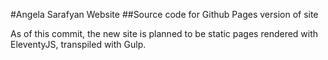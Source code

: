 #Angela Sarafyan Website
##Source code for Github Pages version of site

As of this commit, the new site is planned to be static pages rendered with EleventyJS, transpiled with Gulp.

